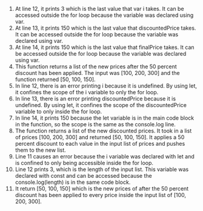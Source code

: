 1. At line 12, it prints 3 which is the last value that var i takes. It can be accessed outside the for loop because the variable was declared using var.
2. At line 13, it prints 150 which is the last value that discountedPrice takes. It can be accessed outside the for loop because the variable was declared using var.
3. At line 14, it prints 150 which is the last value that finalPrice takes. It can be accessed outside the for loop because the variable was declared using var. 
4. This function returns a list of the new prices after the 50 percent discount has been applied. The input was [100, 200, 300] and the function returned [50, 100, 150].
5. In line 12, there is an error printing i because it is undefined. By using let, it confines the scope of the i variable to only the for loop. 
6. In line 13, there is an error printing discountedPrice because it is undefined. By using let, it confines the scope of the discountedPrice variable to only inside the for loop.
7. In line 14, it prints 150 because the let variable is in the main code block in the function, so the scope is the same as the console.log line. 
8. The function returns a list of the new discounted prices. It took in a list of prices [100, 200, 300] and returned [50, 100, 150]. It applies a 50 percent discount to each value in the input list of prices and pushes them to the new list.
9. Line 11 causes an error because the i variable was declared with let and is confined to only being accessible inside the for loop. 
10. Line 12 prints 3, which is the length of the input list. This variable was declared with const and can be accessed because the console.log(length) is in the same code block.
11. It return [50, 100, 150] which is the new prices of after the 50 percent discount has been applied to every price inside the input list of [100, 200, 300].